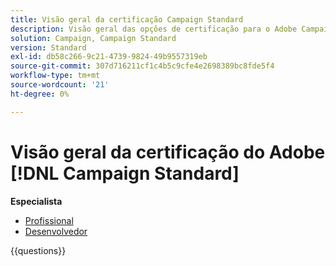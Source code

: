 ```yaml
---
title: Visão geral da certificação Campaign Standard
description: Visão geral das opções de certificação para o Adobe Campaign Standard
solution: Campaign, Campaign Standard
version: Standard
exl-id: db58c266-9c21-4739-9824-49b9557319eb
source-git-commit: 307d716211cf1c4b5c9cfe4e2698389bc8fde5f4
workflow-type: tm+mt
source-wordcount: '21'
ht-degree: 0%

---
```


# Visão geral da certificação do Adobe [!DNL Campaign Standard]

**Especialista**

* [Profissional](https://certification.adobe.com/certification/business-practitioner-expert?%2Fcertification%2Fbusiness-practitioner-expert) <!--AD0-E307-->
* [Desenvolvedor](https://certification.adobe.com/certification/campaign-standard-developer-expert) <!--AD0-E306-->

{{questions}}

